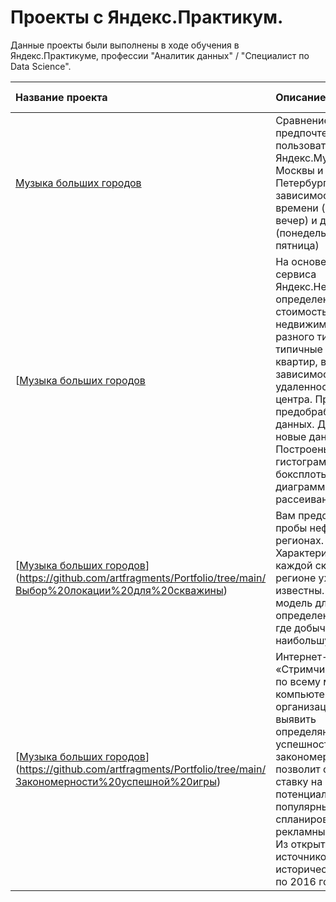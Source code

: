 # Проекты с Яндекс.Практикум.

Данные проекты были выполнены в ходе обучения в Яндекс.Практикуме, профессии "Аналитик данных" / "Специалист по Data Science".

| Название проекта | Описание | Используемые библиотеки | 
| :---------------------- | :---------------------- | :---------------------- |
| [Музыка больших городов](https://github.com/artfragments/Portfolio/tree/main/Музыка%20больших%20городов) | Сравнение предпочтений пользователей Яндекс.Музыки из Москвы и Санкт-Петербурга в зависимости от времени (утро и вечер) и дня недели (понедельник, среда, пятница)| *pandas* |
| [[Музыка больших городов](https://github.com/artfragments/Portfolio/tree/main/Анализ%20рынка%20недвижимости) | На основе данных сервиса Яндекс.Недвижимость определена рыночная стоимость объектов недвижимости разного типа, типичные параметры квартир, в зависимости от удаленности от центра. Проведена предобработка данных. Добавлены новые данные. Построены гистограммы, боксплоты, диаграммы рассеивания.| *Pandas*, *Python*, *Matplotlib*, *исследовательский анализ данных*, *визуализация данных*, *предобработка данных* |
| [[Музыка больших городов](https://github.com/artfragments/Portfolio/tree/main/Музыка%20больших%20городов)](https://github.com/artfragments/Portfolio/tree/main/Выбор%20локации%20для%20скважины) | Вам предоставлены пробы нефти в трёх регионах. Характеристики для каждой скважины в регионе уже известны. Постройте модель для определения региона, где добыча принесёт наибольшую прибыль | *Pandas*, *Python*, *Scikit-learn*, *бутстреп* |
| [[Музыка больших городов](https://github.com/artfragments/Portfolio/tree/main/Музыка%20больших%20городов)](https://github.com/artfragments/Portfolio/tree/main/Закономерности%20успешной%20игры) | Интернет-магазин «Стримчик» продаёт по всему миру компьютерные игры, организации нужно выявить определяющие успешность игры закономерности, что позволит сделать ставку на потенциально популярный продукт и спланировать рекламные кампании. Из открытых источников доступны исторические данные по 2016 год. | *Pandas*, *Python*, *matplotlib*, *проверка гипотиз* |
